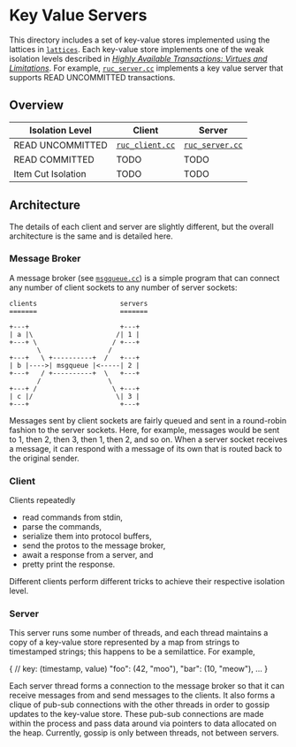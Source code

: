 # Key Value Servers
This directory includes a set of key-value stores implemented using the
lattices in [`lattices`](../lattices). Each key-value store implements one of
the weak isolation levels described in [*Highly Available Transactions: Virtues
and Limitations*][hat]. For example, [`ruc_server.cc`](ruc_server.cc)
implements a key value server that supports READ UNCOMMITTED transactions.

## Overview

| Isolation Level    | Client                           | Server                           |
| ------------------ | -------------------------------- | -------------------------------- |
| READ UNCOMMITTED   | [`ruc_client.cc`](ruc_client.cc) | [`ruc_server.cc`](ruc_server.cc) |
| READ COMMITTED     | TODO                             | TODO                             |
| Item Cut Isolation | TODO                             | TODO                             |


## Architecture
The details of each client and server are slightly different, but the overall
architecture is the same and is detailed here.

### Message Broker
A message broker (see [`msgqueue.cc`](msgqueue.cc)) is a simple program that
can connect any number of client sockets to any number of server sockets:

    clients                     servers
    =======                     =======

    +---+                       +---+
    | a |\                     /| 1 |
    +---+ \                   / +---+
           \                 /
    +---+   \ +----------+  /   +---+
    | b |---->| msgqueue |<-----| 2 |
    +---+   / +----------+  \   +---+
           /                 \
    +---+ /                   \ +---+
    | c |/                     \| 3 |
    +---+                       +---+

Messages sent by client sockets are fairly queued and sent in a round-robin
fashion to the server sockets. Here, for example, messages would be sent to 1,
then 2, then 3, then 1, then 2, and so on. When a server socket receives a
message, it can respond with a message of its own that is routed back to the
original sender.

### Client
Clients repeatedly

- read commands from stdin,
- parse the commands,
- serialize them into protocol buffers,
- send the protos to the message broker,
- await a response from a server, and
- pretty print the response.

Different clients perform different tricks to achieve their respective
isolation level.

### Server
This server runs some number of threads, and each thread maintains a copy of a
key-value store represented by a map from strings to timestamped strings; this
happens to be a semilattice. For example,

  {
     // key: (timestamp, value)
     "foo": (42, "moo"),
     "bar": (10, "meow"),
     ...
  }

Each server thread forms a connection to the message broker so that it can
receive messages from and send messages to the clients. It also forms a clique
of pub-sub connections with the other threads in order to gossip updates to the
key-value store. These pub-sub connections are made within the process and pass
data around via pointers to data allocated on the heap. Currently, gossip is
only between threads, not between servers.

[hat]: https://scholar.google.com/scholar?cluster=5290590427752770563&hl=en&as_sdt=0,5
